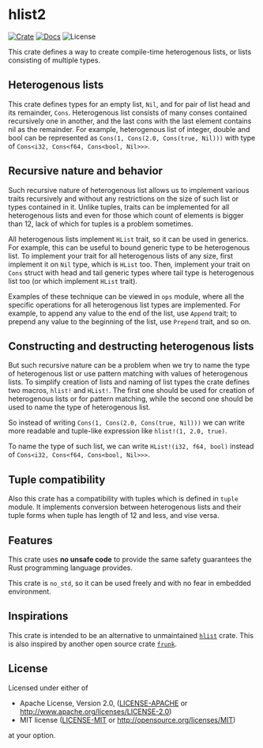 # hlist2

[![Crate](https://img.shields.io/crates/v/hlist2.svg)](https://crates.io/crates/hlist2)
[![Docs](https://docs.rs/hlist2/badge.svg)](https://docs.rs/hlist2)
![License](https://img.shields.io/badge/license-MIT%20OR%20Apache%202.0-blue.svg)

This crate defines a way to create compile-time heterogenous lists, or lists consisting of multiple types.

## Heterogenous lists

This crate defines types for an empty list, `Nil`,
and for pair of list head and its remainder, `Cons`.
Heterogenous list consists of many conses contained recursively one in another,
and the last cons with the last element contains nil as the remainder.
For example, heterogenous list of integer, double and bool can be represented as
`Cons(1, Cons(2.0, Cons(true, Nil)))` with type of `Cons<i32, Cons<f64, Cons<bool, Nil>>>`.

## Recursive nature and behavior

Such recursive nature of heterogenous list allows us to implement various traits recursively
and without any restrictions on the size of such list or types contained in it.
Unlike tuples, traits can be implemented for all heterogenous lists
and even for those which count of elements is bigger than 12, lack of which for tuples is a problem sometimes.

All heterogenous lists implement `HList` trait, so it can be used in generics.
For example, this can be useful to bound generic type to be heterogenous list.
To implement your trait for all heterogenous lists of any size,
first implement it on `Nil` type, which is `HList` too.
Then, implement your trait on `Cons` struct with head and tail generic types
where tail type is heterogenous list too (or which implement `HList` trait).

Examples of these technique can be viewed in `ops` module, where
all the specific operations for all heterogenous list types are implemented.
For example, to append any value to the end of the list, use `Append` trait;
to prepend any value to the beginning of the list, use `Prepend` trait, and so on.

## Constructing and destructing heterogenous lists

But such recursive nature can be a problem when we try to name the type of heterogenous list
or use pattern matching with values of heterogenous lists.
To simplify creation of lists and naming of list types the crate defines two macros, `hlist!` and `HList!`.
The first one should be used for creation of heterogenous lists or for pattern matching,
while the second one should be used to name the type of heterogenous list.

So instead of writing `Cons(1, Cons(2.0, Cons(true, Nil)))`
we can write more readable and tuple-like expression like `hlist!(1, 2.0, true)`.

To name the type of such list, we can write `HList!(i32, f64, bool)`
instead of `Cons<i32, Cons<f64, Cons<bool, Nil>>>`.

## Tuple compatibility

Also this crate has a compatibility with tuples which is defined in `tuple` module.
It implements conversion between heterogenous lists and their tuple forms
when tuple has length of 12 and less, and vise versa.

## Features

This crate uses **no unsafe code** to provide the same safety guarantees the Rust programming language provides.

This crate is `no_std`, so it can be used freely and with no fear in embedded environment.

## Inspirations

This crate is intended to be an alternative to unmaintained [`hlist`](https://github.com/Sgeo/hlist) crate.
This is also inspired by another open source crate [`frunk`](https://github.com/lloydmeta/frunk).

## License

Licensed under either of

- Apache License, Version 2.0, ([LICENSE-APACHE](./LICENSE-APACHE) or <http://www.apache.org/licenses/LICENSE-2.0>)
- MIT license ([LICENSE-MIT](./LICENSE-MIT) or <http://opensource.org/licenses/MIT>)

at your option.
